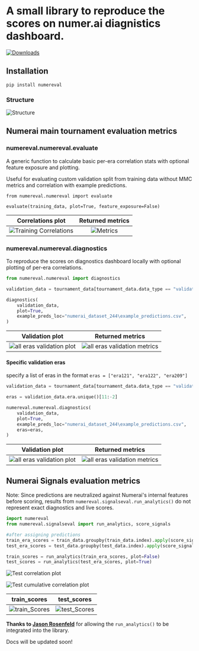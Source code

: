 # A small library to reproduce the scores on numer.ai diagnistics dashboard.

[![Downloads](https://static.pepy.tech/personalized-badge/numereval?period=total&units=none&left_color=grey&right_color=blue&left_text=Downloads)](https://pepy.tech/project/numereval)

## Installation

`pip install numereval`

### Structure

![Structure](https://raw.githubusercontent.com/parmarsuraj99/numereval/master/images/numereval_structure.png)

## Numerai main tournament evaluation metrics

### numereval.numereval.evaluate

A generic function to calculate basic per-era correlation stats with optional feature exposure and plotting.

Useful for evaluating custom validation split from training data without MMC metrics and correlation with example predictions.

```
from numereval.numereval import evaluate

evaluate(training_data, plot=True, feature_exposure=False)
```

Correlations plot      |  Returned metrics
:-------------------------:|:-------------------------:
![Training Correlations](https://github.com/parmarsuraj99/numereval/raw/master/images/training_eval.png)  |  ![Metrics](https://raw.githubusercontent.com/parmarsuraj99/numereval/master/images/evaluate_metrics.png)

### numereval.numereval.diagnostics

To reproduce the scores on diagnostics dashboard locally with optional plotting of per-era correlations.

```python
from numereval.numereval import diagnostics

validation_data = tournament_data[tournament_data.data_type == "validation"]

diagnostics(
    validation_data,
    plot=True,
    example_preds_loc="numerai_dataset_244\example_predictions.csv",
)

```

Validation plot             |  Returned metrics
:-------------------------:|:-------------------------:
![all eras validation plot](https://raw.githubusercontent.com/parmarsuraj99/numereval/master/images/nmr_eval.png)  |  ![all eras validation metrics](https://raw.githubusercontent.com/parmarsuraj99/numereval/master/images/numertest.png)

#### Specific validation eras

specify a list of eras in the format `eras = ["era121", "era122", "era209"]`

```python
validation_data = tournament_data[tournament_data.data_type == "validation"]

eras = validation_data.era.unique()[11:-2]

numereval.numereval.diagnostics(
    validation_data,
    plot=True,
    example_preds_loc="numerai_dataset_244\example_predictions.csv",
    eras=eras,
)

```

Validation plot             |  Returned metrics
:-------------------------:|:-------------------------:
![all eras validation plot](https://raw.githubusercontent.com/parmarsuraj99/numereval/master/images/nmr_eval_some_eras.png)  |  ![all eras validation metrics](https://raw.githubusercontent.com/parmarsuraj99/numereval/master/images/numertest_specific_eras.png)


## Numerai Signals evaluation metrics

Note: Since predictions are neutralized against Numerai's internal features before scoring, results from `numereval.signalseval.run_analytics()` do not represent exact diagnostics and live scores.


```python
import numereval
from numereval.signalseval import run_analytics, score_signals

#after assigning predictions
train_era_scores = train_data.groupby(train_data.index).apply(score_signals)
test_era_scores = test_data.groupby(test_data.index).apply(score_signals)

train_scores = run_analytics(train_era_scores, plot=False)
test_scores = run_analytics(test_era_scores, plot=True)

```

![Test correlation plot](https://raw.githubusercontent.com/parmarsuraj99/numereval/master/images/signals_test_corr.png)


![Test cumulative correlation plot](https://raw.githubusercontent.com/parmarsuraj99/numereval/master/images/signals_test_cumulative.png)

train_scores            |  test_scores
:-------------------------:|:-------------------------:
![train_Scores](https://raw.githubusercontent.com/parmarsuraj99/numereval/master/images/signals_train_scores.png)  |  ![test_Scores](https://raw.githubusercontent.com/parmarsuraj99/numereval/master/images/signals_test_scores.png)


**Thanks to [Jason Rosenfeld](https://twitter.com/jrosenfeld13)** for allowing the `run_analytics()` to be integrated into the library.

Docs will be updated soon!

